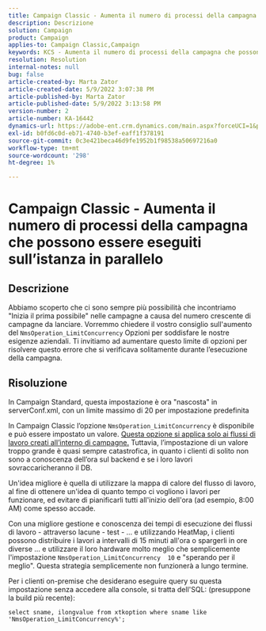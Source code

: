 ```yaml
---
title: Campaign Classic - Aumenta il numero di processi della campagna che possono essere eseguiti sull’istanza in parallelo
description: Descrizione
solution: Campaign
product: Campaign
applies-to: Campaign Classic,Campaign
keywords: KCS - Aumenta il numero di processi della campagna che possono essere eseguiti sull'istanza in parallelo
resolution: Resolution
internal-notes: null
bug: false
article-created-by: Marta Zator
article-created-date: 5/9/2022 3:07:38 PM
article-published-by: Marta Zator
article-published-date: 5/9/2022 3:13:58 PM
version-number: 2
article-number: KA-16442
dynamics-url: https://adobe-ent.crm.dynamics.com/main.aspx?forceUCI=1&pagetype=entityrecord&etn=knowledgearticle&id=919ebec1-a9cf-ec11-a7b5-0022480a8e40
exl-id: b0fd6c0d-eb71-4740-b3ef-eaff1f378191
source-git-commit: 0c3e421beca46d9fe1952b1f98538a50697216a0
workflow-type: tm+mt
source-wordcount: '298'
ht-degree: 1%

---
```


# Campaign Classic - Aumenta il numero di processi della campagna che possono essere eseguiti sull’istanza in parallelo

## Descrizione


Abbiamo scoperto che ci sono sempre più possibilità che incontriamo &quot;Inizia il prima possibile&quot; nelle campagne a causa del numero crescente di campagne da lanciare.
Vorremmo chiedere il vostro consiglio sull&#39;aumento del `NmsOperation_LimitConcurrency` Opzioni per soddisfare le nostre esigenze aziendali.
Ti invitiamo ad aumentare questo limite di opzioni per risolvere questo errore che si verificava solitamente durante l’esecuzione della campagna.


## Risoluzione


In Campaign Standard, questa impostazione è ora &quot;nascosta&quot; in serverConf.xml, con un limite massimo di 20 per impostazione predefinita  

In Campaign Classic l’opzione `NmsOperation_LimitConcurrency` è disponibile e può essere impostato un valore. <u>Questa opzione si applica solo ai flussi di lavoro creati all’interno di campagne.</u> Tuttavia, l’impostazione di un valore troppo grande è quasi sempre catastrofica, in quanto i clienti di solito non sono a conoscenza dell’ora sul backend e se i loro lavori sovraccaricheranno il DB.

Un&#39;idea migliore è quella di utilizzare la mappa di calore del flusso di lavoro, al fine di ottenere un&#39;idea di quanto tempo ci vogliono i lavori per funzionare, ed evitare di pianificarli tutti all&#39;inizio dell&#39;ora (ad esempio, 8:00 AM) come spesso accade.

Con una migliore gestione e conoscenza dei tempi di esecuzione dei flussi di lavoro - attraverso lacune - test - ... e utilizzando HeatMap, i clienti possono distribuire i lavori a intervalli di 15 minuti all&#39;ora o spargerli in ore diverse ... e utilizzare il loro hardware molto meglio che semplicemente l&#39;impostazione `NmsOperation_LimitConcurrency  10` e &quot;sperando per il meglio&quot;. Questa strategia semplicemente non funzionerà a lungo termine.





Per i clienti on-premise che desiderano eseguire query su questa impostazione senza accedere alla console, si tratta dell&#39;SQL: (presuppone la build più recente):

`select sname, ilongvalue from xtkoption where sname like 'NmsOperation_LimitConcurrency%';`
